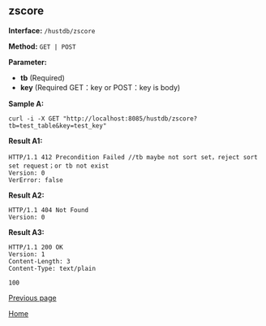 ## zscore ##

**Interface:** `/hustdb/zscore`

**Method:** `GET | POST`

**Parameter:** 

*  **tb** (Required)  
*  **key** (Required GET：key or POST：key is body)  

**Sample A:**

    curl -i -X GET "http://localhost:8085/hustdb/zscore?tb=test_table&key=test_key"

**Result A1:**

	HTTP/1.1 412 Precondition Failed //tb maybe not sort set，reject sort set request；or tb not exist
	Version: 0
	VerError: false

**Result A2:**

	HTTP/1.1 404 Not Found
	Version: 0

**Result A3:**

	HTTP/1.1 200 OK
	Version: 1
	Content-Length: 3
	Content-Type: text/plain

	100

[Previous page](../hustdb.md)

[Home](../../../index.md)
